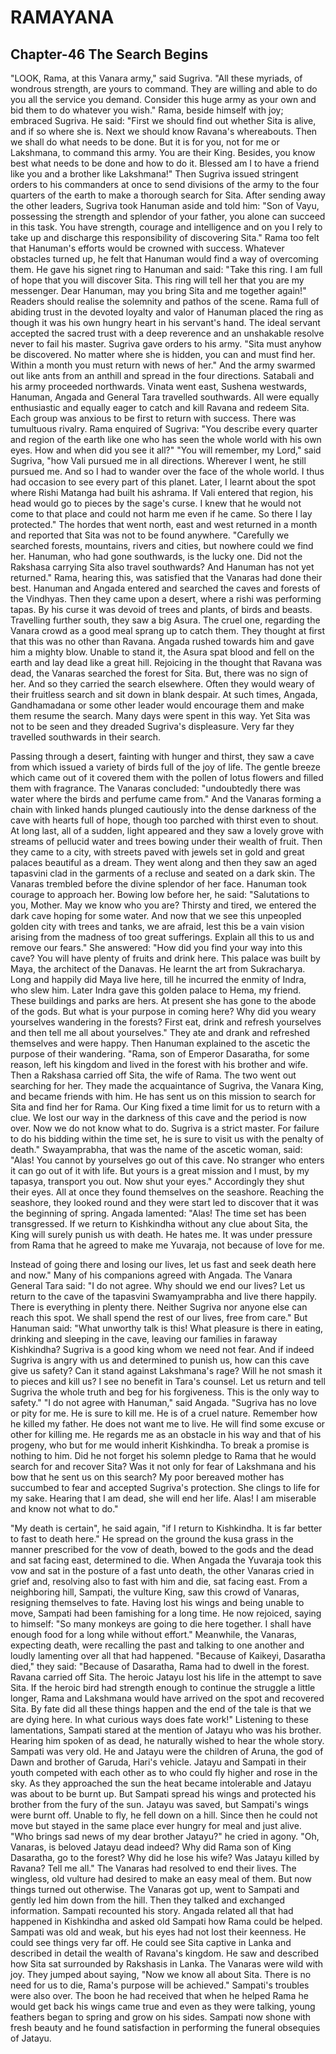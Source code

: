 # RAMAYANA
## Chapter-46 The Search Begins

"LOOK, Rama, at this Vanara army," said Sugriva. "All these myriads, of wondrous strength, are yours to command. They are willing and able to do you all the service you demand. Consider this huge army as your own and bid them to do whatever you wish." Rama, beside himself with joy; embraced Sugriva. He said: "First we should find out whether Sita is alive, and if so where she is. Next we should know Ravana's whereabouts. Then we shall do what needs to be done. But it is for you, not for me or Lakshmana, to command this army. You are their King. Besides, you know best what needs to be done and how to do it. Blessed am I to have a friend like you and a brother like Lakshmana!" Then Sugriva issued stringent orders to his commanders at once to send divisions of the army to the four quarters of the earth to make a thorough search for Sita. After sending away the other leaders, Sugriva took Hanuman aside and told him: "Son of Vayu, possessing the strength and splendor of your father, you alone can succeed in this task. You have strength, courage and intelligence and on you I rely to take up and discharge this responsibility of discovering Sita." Rama too felt that Hanuman's efforts would be crowned with success. Whatever obstacles turned up, he felt that Hanuman would find a way of overcoming them. He gave his signet ring to Hanuman and said: "Take this ring. I am full of hope that you will discover Sita. This ring will tell her that you are my messenger. Dear Hanuman, may you bring Sita and me together again!" Readers should realise the solemnity and pathos of the scene. Rama full of abiding trust in the devoted loyalty and valor of Hanuman placed the ring as though it was his own hungry heart in his servant's hand. The ideal servant accepted the sacred trust with a deep reverence and an unshakable resolve never to fail his master. Sugriva gave orders to his army. "Sita must anyhow be discovered. No matter where she is hidden, you can and must find her. Within a month you must return with news of her." And the army swarmed out like ants from an anthill and spread in the four directions. Satabali and his army proceeded northwards. Vinata went east, Sushena westwards, Hanuman, Angada and General Tara travelled southwards. All were equally enthusiastic and equally eager to catch and kill Ravana and redeem Sita. Each group was anxious to be first to return with success. There was tumultuous rivalry. Rama enquired of Sugriva: "You describe every quarter and region of the earth like one who has seen the whole world with his own eyes. How and when did you see it all?" "You will remember, my Lord," said Sugriva, "how Vali pursued me in all directions. Wherever I went, he still pursued me. And so I had to wander over the face of the whole world. I thus had occasion to see every part of this planet. Later, I learnt about the spot where Rishi Matanga had built his ashrama. If Vali entered that region, his head would go to pieces by the sage's curse. I knew that he would not come to that place and could not harm me even if he came. So there I lay protected." The hordes that went north, east and west returned in a month and reported that Sita was not to be found anywhere. "Carefully we searched forests, mountains, rivers and cities, but nowhere could we find her. Hanuman, who had gone southwards, is the lucky one. Did not the Rakshasa carrying Sita also travel southwards? And Hanuman has not yet returned." Rama, hearing this, was satisfied that the Vanaras had done their best. Hanuman and Angada entered and searched the caves and forests of the Vindhyas. Then they came upon a desert, where a rishi was performing tapas. By his curse it was devoid of trees and plants, of birds and beasts. Travelling further south, they saw a big Asura. The cruel one, regarding the Vanara crowd as a good meal sprang up to catch them. They thought at first that this was no other than Ravana. Angada rushed towards him and gave him a mighty blow. Unable to stand it, the Asura spat blood and fell on the earth and lay dead like a great hill. Rejoicing in the thought that Ravana was dead, the Vanaras searched the forest for Sita. But, there was no sign of her. And so they carried the search elsewhere. Often they would weary of their fruitless search and sit down in blank despair. At such times, Angada, Gandhamadana or some other leader would encourage them and make them resume the search. Many days were spent in this way. Yet Sita was not to be seen and they dreaded Sugriva's displeasure. Very far they travelled southwards in their search.

Passing through a desert, fainting with hunger and thirst, they saw a cave from which issued a variety of birds full of the joy of life. The gentle breeze which came out of it covered them with the pollen of lotus flowers and filled them with fragrance. The Vanaras concluded: "undoubtedly there was water where the birds and perfume came from." And the Vanaras forming a chain with linked hands plunged cautiously into the dense darkness of the cave with hearts full of hope, though too parched with thirst even to shout. At long last, all of a sudden, light appeared and they saw a lovely grove with streams of pellucid water and trees bowing under their wealth of fruit. Then they came to a city, with streets paved with jewels set in gold and great palaces beautiful as a dream. They went along and then they saw an aged tapasvini clad in the garments of a recluse and seated on a dark skin. The Vanaras trembled before the divine splendor of her face. Hanuman took courage to approach her. Bowing low before her, he said: "Salutations to you, Mother. May we know who you are? Thirsty and tired, we entered the dark cave hoping for some water. And now that we see this unpeopled golden city with trees and tanks, we are afraid, lest this be a vain vision arising from the madness of too great sufferings. Explain all this to us and remove our fears." She answered: "How did you find your way into this cave? You will have plenty of fruits and drink here. This palace was built by Maya, the architect of the Danavas. He learnt the art from Sukracharya. Long and happily did Maya live here, till he incurred the enmity of Indra, who slew him. Later Indra gave this golden palace to Hema, my friend. These buildings and parks are hers. At present she has gone to the abode of the gods. But what is your purpose in coming here? Why did you weary yourselves wandering in the forests? First eat, drink and refresh yourselves and then tell me all about yourselves." They ate and drank and refreshed themselves and were happy. Then Hanuman explained to the ascetic the purpose of their wandering. "Rama, son of Emperor Dasaratha, for some reason, left his kingdom and lived in the forest with his brother and wife. Then a Rakshasa carried off Sita, the wife of Rama. The two went out searching for her. They made the acquaintance of Sugriva, the Vanara King, and became friends with him. He has sent us on this mission to search for Sita and find her for Rama. Our King fixed a time limit for us to return with a clue. We lost our way in the darkness of this cave and the period is now over. Now we do not know what to do. Sugriva is a strict master. For failure to do his bidding within the time set, he is sure to visit us with the penalty of death." Swayamprabha, that was the name of the ascetic woman, said: "Alas! You cannot by yourselves go out of this cave. No stranger who enters it can go out of it with life. But yours is a great mission and I must, by my tapasya, transport you out. Now shut your eyes." Accordingly they shut their eyes. All at once they found themselves on the seashore. Reaching the seashore, they looked round and they were start led to discover that it was the beginning of spring. Angada lamented: "Alas! The time set has been transgressed. If we return to Kishkindha without any clue about Sita, the King will surely punish us with death. He hates me. It was under pressure from Rama that he agreed to make me Yuvaraja, not because of love for me.

Instead of going there and losing our lives, let us fast and seek death here and now." Many of his companions agreed with Angada. The Vanara General Tara said: "I do not agree. Why should we end our lives? Let us return to the cave of the tapasvini Swamyamprabha and live there happily. There is everything in plenty there. Neither Sugriva nor anyone else can reach this spot. We shall spend the rest of our lives, free from care." But Hanuman said: "What unworthy talk is this! What pleasure is there in eating, drinking and sleeping in the cave, leaving our families in faraway Kishkindha? Sugriva is a good king whom we need not fear. And if indeed Sugriva is angry with us and determined to punish us, how can this cave give us safety? Can it stand against Lakshmana's rage? Will he not smash it to pieces and kill us? I see no benefit in Tara's counsel. Let us return and tell Sugriva the whole truth and beg for his forgiveness. This is the only way to safety." "I do not agree with Hanuman," said Angada. "Sugriva has no love or pity for me. He is sure to kill me. He is of a cruel nature. Remember how he killed my father. He does not want me to live. He will find some excuse or other for killing me. He regards me as an obstacle in his way and that of his progeny, who but for me would inherit Kishkindha. To break a promise is nothing to him. Did he not forget his solemn pledge to Rama that he would search for and recover Sita? Was it not only for fear of Lakshmana and his bow that he sent us on this search? My poor bereaved mother has succumbed to fear and accepted Sugriva's protection. She clings to life for my sake. Hearing that I am dead, she will end her life. Alas! I am miserable and know not what to do."

"My death is certain", he said again, "if I return to Kishkindha. It is far better to fast to death here." He spread on the ground the kusa grass in the manner prescribed for the vow of death, bowed to the gods and the dead and sat facing east, determined to die. When Angada the Yuvaraja took this vow and sat in the posture of a fast unto death, the other Vanaras cried in grief and, resolving also to fast with him and die, sat facing east. From a neighboring hill, Sampati, the vulture King, saw this crowd of Vanaras, resigning themselves to fate. Having lost his wings and being unable to move, Sampati had been famishing for a long time. He now rejoiced, saying to himself: "So many monkeys are going to die here together. I shall have enough food for a long while without effort." Meanwhile, the Vanaras, expecting death, were recalling the past and talking to one another and loudly lamenting over all that had happened. "Because of Kaikeyi, Dasaratha died," they said: "Because of Dasaratha, Rama had to dwell in the forest. Ravana carried off Sita. The heroic Jatayu lost his life in the attempt to save Sita. If the heroic bird had strength enough to continue the struggle a little longer, Rama and Lakshmana would have arrived on the spot and recovered Sita. By fate did all these things happen and the end of the tale is that we are dying here. In what curious ways does fate work!" Listening to these lamentations, Sampati stared at the mention of Jatayu who was his brother. Hearing him spoken of as dead, he naturally wished to hear the whole story. Sampati was very old. He and Jatayu were the children of Aruna, the god of Dawn and brother of Garuda, Hari's vehicle. Jatayu and Sampati in their youth competed with each other as to who could fly higher and rose in the sky. As they approached the sun the heat became intolerable and Jatayu was about to be burnt up. But Sampati spread his wings and protected his brother from the fury of the sun. Jatayu was saved, but Sampati's wings were burnt off. Unable to fly, he fell down on a hill. Since then he could not move but stayed in the same place ever hungry for meal and just alive. "Who brings sad news of my dear brother Jatayu?" he cried in agony. "Oh, Vanaras, is beloved Jatayu dead indeed? Why did Rama son of King Dasaratha, go to the forest? Why did he lose his wife? Was Jatayu killed by Ravana? Tell me all." The Vanaras had resolved to end their lives. The wingless, old vulture had desired to make an easy meal of them. But now things turned out otherwise. The Vanaras got up, went to Sampati and gently led him down from the hill. Then they talked and exchanged information. Sampati recounted his story. Angada related all that had happened in Kishkindha and asked old Sampati how Rama could be helped. Sampati was old and weak, but his eyes had not lost their keenness. He could see things very far off. He could see Sita captive in Lanka and described in detail the wealth of Ravana's kingdom. He saw and described how Sita sat surrounded by Rakshasis in Lanka. The Vanaras were wild with joy. They jumped about saying, "Now we know all about Sita. There is no need for us to die, Rama's purpose will be achieved." Sampati's troubles were also over. The boon he had received that when he helped Rama he would get back his wings came true and even as they were talking, young feathers began to spring and grow on his sides. Sampati now shone with fresh beauty and he found satisfaction in performing the funeral obsequies of Jatayu.
